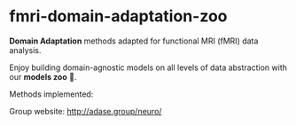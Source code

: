 # fmri-domain-adaptation-zoo

**Domain Adaptation** methods adapted for functional MRI (fMRI) data analysis. 

Enjoy building domain-agnostic models on all levels of data abstraction with our **models zoo** 🦓.

Methods implemented:

Group website:
http://adase.group/neuro/
